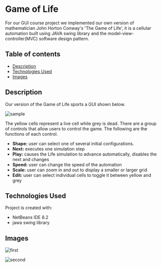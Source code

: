 # Game of Life
For our GUI course project we implemented our own version of mathematician John Horton Conway's 'The Game of Life', it is a cellular automation built using JAVA swing library and the model-view-controller(MVC) software design pattern.


## Table of contents
* [Description](#description)
* [Technologies Used](#technologies-used)
* [Images](#images)

## Description
Our version of the Game of Life sports a GUI shown below.

![sample](https://user-images.githubusercontent.com/50911194/88464928-a8934f80-cecf-11ea-8739-e7ee4e5e604f.PNG)

The yellow cells represent a live cell while grey is dead. 
There are a group of controls that allow users to control the game. The following are the functions of each control.

* <b>Shape:</b> user can select one of several initial configurations.
* <b>Next:</b> executes one simulation step
* <b>Play:</b> causes the Life simulation to advance automatically, disables the next and changes
* <b>Speed:</b> user can change the speed of the automation
* <b>Scale:</b> user can zoom in and out to display a smaller or larger grid
* <b>Edit:</b> user can select individual cells to toggle it between yellow and grey

## Technologies Used
Project is created with:
* NetBeans IDE 8.2
* jawa swing library

## Images

![first](https://user-images.githubusercontent.com/50911194/88464927-a8934f80-cecf-11ea-997c-931f2d49439b.PNG)

![second](https://user-images.githubusercontent.com/50911194/88464922-a7622280-cecf-11ea-852b-3b6f10fbaf9c.PNG)



